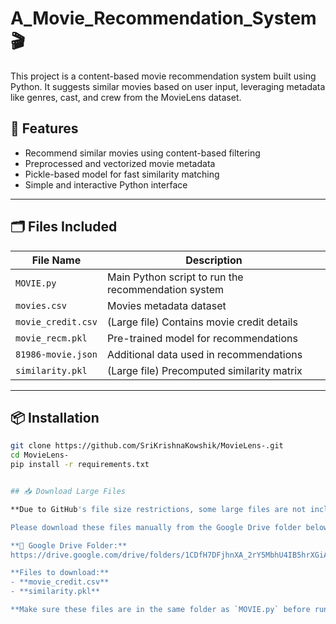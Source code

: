 # A_Movie_Recommendation_System 🎬

This project is a content-based movie recommendation system built using Python. It suggests similar movies based on user input, leveraging metadata like genres, cast, and crew from the MovieLens dataset.

## 🚀 Features

- Recommend similar movies using content-based filtering  
- Preprocessed and vectorized movie metadata  
- Pickle-based model for fast similarity matching  
- Simple and interactive Python interface  

---

## 🗂️ Files Included

| File Name              | Description                                      |
|------------------------|-------------------------------------------------|
| `MOVIE.py`             | Main Python script to run the recommendation system |
| `movies.csv`           | Movies metadata dataset                          |
| `movie_credit.csv`     | (Large file) Contains movie credit details      |
| `movie_recm.pkl`       | Pre-trained model for recommendations            |
| `81986-movie.json`     | Additional data used in recommendations          |
| `similarity.pkl`       | (Large file) Precomputed similarity matrix       |

---

## 📦 Installation

```bash
git clone https://github.com/SriKrishnaKowshik/MovieLens-.git
cd MovieLens-
pip install -r requirements.txt


## 📥 Download Large Files

**Due to GitHub's file size restrictions, some large files are not included in this repository.**

Please download these files manually from the Google Drive folder below and place them in the project root directory:

**📁 Google Drive Folder:**  
https://drive.google.com/drive/folders/1CDfH7DFjhnXA_2rY5MbhU4IB5hrXGiAf

**Files to download:**  
- **movie_credit.csv**  
- **similarity.pkl**

**Make sure these files are in the same folder as `MOVIE.py` before running the project.**
